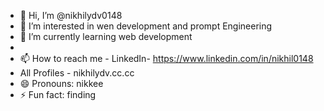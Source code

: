 - 👋 Hi, I’m @nikhilydv0148
- 👀 I’m interested in wen development and prompt Engineering 
- 🌱 I’m currently learning web development 
- 
- 📫 How to reach me - LinkedIn- https://www.linkedin.com/in/nikhil0148
- All Profiles - nikhilydv.cc.cc
- 😄 Pronouns: nikkee
- ⚡ Fun fact: finding

<!---
nikhilydv0148/nikhilydv0148 is a ✨ special ✨ repository because its `README.md` (this file) appears on your GitHub profile.
You can click the Preview link to take a look at your changes.
--->

